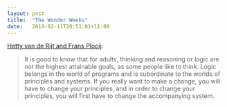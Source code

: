 ```yaml
---
layout: post
title:  "The Wonder Weeks"
date:   2019-02-11T20:51:01+11:00
---
```


[Hetty van de Rijt and Frans Plooij][]:

> It is good to know that for adults, thinking and reasoning or logic are not the highest attainable goals, as some people like to think.
> Logic belongs in the world of programs and is subordinate to the worlds of principles and systems.
> If you really want to make a change, you will have to change your principles, and in order to change your principles, you will first have to change the accompanying system.

[Hetty van de Rijt and Frans Plooij]: https://books.apple.com/book/id1279691130
